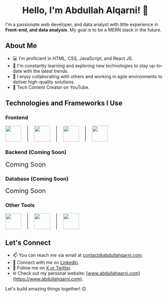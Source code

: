 <div align="center">
  <h1>Hello, I'm <strong>Abdullah Alqarni!</strong> 👋</h1>
</div>

I'm a passionate web developer, and data analyst with little experience in <strong>Front-end, and data analysis</strong>. My goal is to be a MERN stack in the future.

## About Me

- 💻 I'm proficient in HTML, CSS, JavaScript, and React JS.
- 🌱 I'm constantly learning and exploring new technologies to stay up-to-date with the latest trends.
- 🚀 I enjoy collaborating with others and working in agile environments to deliver high-quality solutions.
- 💬 Tech Content Creator on YouTube.

## Technologies and Frameworks I Use

### Frontend

<div style="display: flex;">
    <img src="https://upload.wikimedia.org/wikipedia/commons/3/38/HTML5_Badge.svg" height="50" style="margin-right: 20px;">
    <span style="width: 1px; background-color: black; margin-right: 20px;"></span>
    <img src="https://upload.wikimedia.org/wikipedia/commons/d/d5/CSS3_logo_and_wordmark.svg" height="50" style="margin-right: 20px;">
    <span style="width: 1px; background-color: black; margin-right: 20px;"></span>
    <img src="https://upload.wikimedia.org/wikipedia/commons/6/6a/JavaScript-logo.png" height="50" style="margin-right: 20px;">
    <span style="width: 1px; background-color: black; margin-right: 20px;"></span>
    <img src="https://upload.wikimedia.org/wikipedia/commons/a/a7/React-icon.svg" height="50">
</div>

### Backend (Coming Soon)

<div style="display: flex;">
    <span style="font-size: 20px;">Coming Soon</span>
</div>

### Database (Coming Soon)

<div style="display: flex;">
    <span style="font-size: 20px;">Coming Soon</span>
</div>

### Other Tools

<div style="display: flex;">
    <img src="https://upload.wikimedia.org/wikipedia/commons/e/e0/Git-logo.svg" height="50" style="margin-right: 20px;">
    <span style="width: 1px; background-color: black; margin-right: 20px;"></span>
    <img src="https://upload.wikimedia.org/wikipedia/commons/9/91/Octicons-mark-github.svg" height="50" style="margin-right: 20px;">
    <span style="width: 1px; background-color: black; margin-right: 20px;"></span>
    <img src="https://upload.wikimedia.org/wikipedia/commons/9/9a/Visual_Studio_Code_1.35_icon.svg" height="50">
</div>


## Let's Connect

- 📫 You can reach me via email at [contact@abdullahqarni.com](mailto:contact@abdullahqarni.com).
- 🔗 Connect with me on [LinkedIn](https://www.linkedin.com/in/abdullahmalqarni).
- 🔗 Follow me on [X or Twitter](https://twitter.com/AbdullahMQarni).
- 🌐 Check out my personal website: [www.abdullahqarni.com](https://www.abdullahqarni.com).

Let's build amazing things together! 😊
